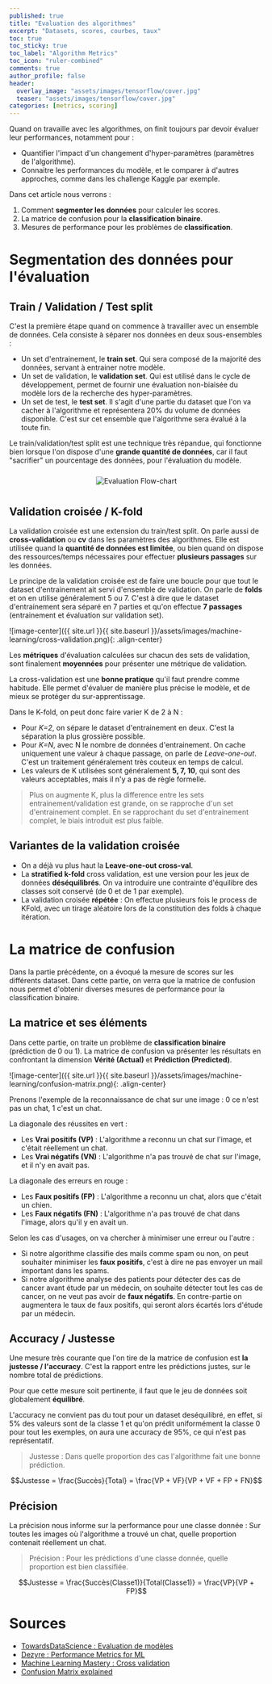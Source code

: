 ```yaml
---
published: true
title: "Evaluation des algorithmes"
excerpt: "Datasets, scores, courbes, taux"
toc: true
toc_sticky: true
toc_label: "Algorithm Metrics"
toc_icon: "ruler-combined"
comments: true
author_profile: false
header:
  overlay_image: "assets/images/tensorflow/cover.jpg"
  teaser: "assets/images/tensorflow/cover.jpg"
categories: [metrics, scoring]
---
```


Quand on travaille avec les algorithmes, on finit toujours par devoir évaluer leur performances, notamment pour :
- Quantifier l'impact d'un changement d'hyper-paramètres (paramètres de l'algorithme).
- Connaitre les performances du modèle, et le comparer à d'autres approches, comme dans les challenge Kaggle par exemple.

Dans cet article nous verrons :
1. Comment **segmenter les données** pour calculer les scores.
2. La matrice de confusion pour la **classification binaire**.
3. Mesures de performance pour les problèmes de **classification**.

# Segmentation des données pour l'évaluation

## Train / Validation / Test split
C'est la première étape quand on commence à travailler avec un ensemble de données. Cela consiste à séparer nos données en deux sous-ensembles :
- Un set d'entrainement, le **train set**. Qui sera composé de la majorité des données, servant à entrainer notre modèle.
- Un set de validation, le **validation set**. Qui est utilisé dans le cycle de développement, permet de fournir une évaluation non-biaisée du modèle lors de la recherche des hyper-paramètres.
- Un set de test, le **test set**. Il s'agit d'une partie du dataset que l'on va cacher à l'algorithme et représentera 20% du volume de données disponible. C'est sur cet ensemble que l'algorithme sera évalué à la toute fin.

Le train/validation/test split est une technique très répandue, qui fonctionne bien lorsque l'on dispose d'une **grande quantité de données**, car il faut "sacrifier" un pourcentage des données, pour l'évaluation du modèle.

<div align="center">
    <img src="https://qph.fs.quoracdn.net/main-qimg-e4755860eefa095dcab79659e356cf56" alt="Evaluation Flow-chart" vspace="10">
</div>

## Validation croisée / K-fold

La validation croisée est une extension du train/test split. On parle aussi de **cross-validation** ou **cv** dans les paramètres des algorithmes. Elle est utilisée quand la **quantité de données est limitée**, ou bien quand on dispose des ressources/temps nécessaires pour effectuer **plusieurs passages** sur les données.

Le principe de la validation croisée est de faire une boucle pour que tout le dataset d'entrainement ait servi d'ensemble de validation. On parle de **folds** et on en utilise généralement 5 ou 7. C'est à dire que le dataset d'entrainement sera séparé en 7 parties et qu'on effectue **7 passages** (entrainement et évaluation sur validation set).

![image-center]({{ site.url }}{{ site.baseurl }}/assets/images/machine-learning/cross-validation.png){: .align-center}

Les **métriques** d'évaluation calculées sur chacun des sets de validation, sont finalement **moyennées** pour présenter une métrique de validation.

La cross-validation est une **bonne pratique** qu'il faut prendre comme habitude. Elle permet d'évaluer de manière plus précise le modèle, et de mieux se protéger du sur-apprentissage.

Dans le K-fold, on peut donc faire varier K de 2 à N :
- Pour *K=2*, on sépare le dataset d'entrainement en deux. C'est la séparation la plus grossière possible.
- Pour *K=N*, avec N le nombre de données d'entrainement. On cache uniquement une valeur à chaque passage, on parle de *Leave-one-out*. C'est un traitement généralement très couteux en temps de calcul.
- Les valeurs de K utilisées sont généralement **5, 7, 10**, qui sont des valeurs acceptables, mais il n'y a pas de règle formelle.

> Plus on augmente K, plus la difference entre les sets entrainement/validation est grande, on se rapproche d'un set d'entrainement complet. En se rapprochant du set d'entrainement complet, le biais introduit est plus faible.


## Variantes de la validation croisée

- On a déjà vu plus haut la **Leave-one-out cross-val**.
- La **stratified k-fold** cross validation, est une version pour les jeux de données **déséquilibrés**. On va introduire une contrainte d'équilibre des classes soit conservé (de 0 et de 1 par exemple).
- La validation croisée **répétée** : On effectue plusieurs fois le process de KFold, avec un tirage aléatoire lors de la constitution des folds à chaque itération.

# La matrice de confusion

Dans la partie précédente, on a évoqué la mesure de scores sur les différents dataset. Dans cette partie, on verra que la matrice de confusion nous permet d'obtenir diverses mesures de performance pour la classification binaire.

## La matrice et ses éléments

Dans cette partie, on traite un problème de **classification binaire** (prédiction de 0 ou 1). La matrice de confusion va présenter les résultats en confrontant la dimension **Vérité (Actual)** et **Prédiction (Predicted)**.

![image-center]({{ site.url }}{{ site.baseurl }}/assets/images/machine-learning/confusion-matrix.png){: .align-center}

Prenons l'exemple de la reconnaissance de chat sur une image : 0 ce n'est pas un chat, 1 c'est un chat.

La diagonale des réussites en vert :
- Les **Vrai positifs (VP)** : L'algorithme a reconnu un chat sur l'image, et c'était réellement un chat.
- Les **Vrai négatifs (VN)** : L'algorithme n'a pas trouvé de chat sur l'image, et il n'y en avait pas.

La diagonale des erreurs en rouge :
- Les **Faux positifs (FP)** : L'algorithme a reconnu un chat, alors que c'était un chien.
- Les **Faux négatifs (FN)** : L'algorithme n'a pas trouvé de chat dans l'image, alors qu'il y en avait un.

Selon les cas d'usages, on va chercher à minimiser une erreur ou l'autre :
- Si notre algorithme classifie des mails comme spam ou non, on peut souhaiter minimiser les **faux positifs**, c'est à dire ne pas envoyer un mail important dans les spams.
- Si notre algorithme analyse des patients pour détecter des cas de cancer avant étude par un médecin, on souhaite détecter tout les cas de cancer, on ne veut pas avoir de **faux négatifs**. En contre-partie on augmentera le taux de faux positifs, qui seront alors écartés lors d'étude par un médecin.

## Accuracy / Justesse

Une mesure très courante que l'on tire de la matrice de confusion est **la justesse / l'accuracy**. C'est la rapport entre les prédictions justes, sur le nombre total de prédictions.

Pour que cette mesure soit pertinente, il faut que le jeu de données soit globalement **équilibré**.

L'accuracy ne convient pas du tout pour un dataset deséquilibré, en effet, si 5% des valeurs sont de la classe 1 et qu'on prédit uniformément la classe 0 pour tout les exemples, on aura une accuracy de 95%, ce qui n'est pas représentatif.

> Justesse : Dans quelle proportion des cas l'algorithme fait une bonne prédiction.

$$Justesse =  \frac{Succès}{Total} = \frac{VP + VF}{VP + VF + FP + FN}$$

## Précision

La précision nous informe sur la performance pour une classe donnée : Sur toutes les images où l'algorithme a trouvé un chat, quelle proportion contenait réellement un chat.

> Précision : Pour les prédictions d'une classe donnée, quelle proportion est bien classifiée.

$$Justesse =  \frac{Succès(Classe1)}{Total(Classe1)} = \frac{VP}{VP + FP}$$

# Sources

- [TowardsDataScience : Evaluation de modèles](https://towardsdatascience.com/metrics-to-evaluate-your-machine-learning-algorithm-f10ba6e38234)
- [Dezyre : Performance Metrics for ML](https://www.dezyre.com/data-science-in-python-tutorial/performance-metrics-for-machine-learning-algorithm)
- [Machine Learning Mastery : Cross validation](https://machinelearningmastery.com/k-fold-cross-validation/)
- [Confusion Matrix explained](https://medium.com/thalus-ai/performance-metrics-for-classification-problems-in-machine-learning-part-i-b085d432082b)
